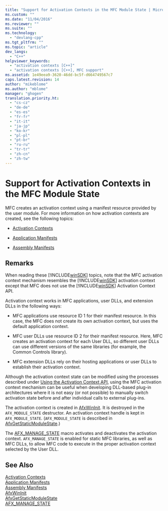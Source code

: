 ```yaml
---
title: "Support for Activation Contexts in the MFC Module State | Microsoft Docs"
ms.custom: ""
ms.date: "11/04/2016"
ms.reviewer: ""
ms.suite: ""
ms.technology: 
  - "devlang-cpp"
ms.tgt_pltfrm: ""
ms.topic: "article"
dev_langs: 
  - "C++"
helpviewer_keywords: 
  - "activation contexts [C++]"
  - "activation contexts [C++], MFC support"
ms.assetid: 1e49eea9-3620-46dd-bc5f-d664749567c7
caps.latest.revision: 14
author: "mikeblome"
ms.author: "mblome"
manager: "ghogen"
translation.priority.ht: 
  - "cs-cz"
  - "de-de"
  - "es-es"
  - "fr-fr"
  - "it-it"
  - "ja-jp"
  - "ko-kr"
  - "pl-pl"
  - "pt-br"
  - "ru-ru"
  - "tr-tr"
  - "zh-cn"
  - "zh-tw"
---
```

# Support for Activation Contexts in the MFC Module State
MFC creates an activation context using a manifest resource provided by the user module. For more information on how activation contexts are created, see the following topics:  
  
-   [Activation Contexts](http://msdn.microsoft.com/library/aa374153)  
  
-   [Application Manifests](http://msdn.microsoft.com/library/aa374191)  
  
-   [Assembly Manifests](http://msdn.microsoft.com/library/aa374219)  
  
## Remarks  
 When reading these [!INCLUDE[winSDK](../atl/includes/winsdk_md.md)] topics, note that the MFC activation context mechanism resembles the [!INCLUDE[winSDK](../atl/includes/winsdk_md.md)] activation context except that MFC does not use the [!INCLUDE[winSDK](../atl/includes/winsdk_md.md)] Activation Context API.  
  
 Activation context works in MFC applications, user DLLs, and extension DLLs in the following ways:  
  
-   MFC applications use resource ID 1 for their manifest resource. In this case, the MFC does not create its own activation context, but uses the default application context.  
  
-   MFC user DLLs use resource ID 2 for their manifest resource. Here, MFC creates an activation context for each User DLL, so different user DLLs can use different versions of the same libraries (for example, the Common Controls library).  
  
-   MFC extension DLLs rely on their hosting applications or user DLLs to establish their activation context.  
  
 Although the activation context state can be modified using the processes described under [Using the Activation Context API](http://msdn.microsoft.com/library/aa376620), using the MFC activation context mechanism can be useful when developing DLL-based plug-in architectures where it is not easy (or not possible) to manually switch activation state before and after individual calls to external plug-ins.  
  
 The activation context is created in [AfxWinInit](../mfc/reference/application-information-and-management.md#afxwininit). It is destroyed in the `AFX_MODULE_STATE` destructor. An activation context handle is kept in `AFX_MODULE_STATE`. (`AFX_MODULE_STATE` is described in [AfxGetStaticModuleState](http://msdn.microsoft.com/library/8b6c7c95-9d57-4337-9378-9b65e60d5c3b).)  
  
 The [AFX_MANAGE_STATE](http://msdn.microsoft.com/library/620cb840-4227-4a75-b36d-f7d507f44606) macro activates and deactivates the activation context. `AFX_MANAGE_STATE` is enabled for static MFC libraries, as well as MFC DLLs, to allow MFC code to execute in the proper activation context selected by the User DLL.  
  
## See Also  
 [Activation Contexts](http://msdn.microsoft.com/library/aa374153)   
 [Application Manifests](http://msdn.microsoft.com/library/aa374191)   
 [Assembly Manifests](http://msdn.microsoft.com/library/aa374219)   
 [AfxWinInit](../mfc/reference/application-information-and-management.md#afxwininit)   
 [AfxGetStaticModuleState](http://msdn.microsoft.com/library/8b6c7c95-9d57-4337-9378-9b65e60d5c3b)   
 [AFX_MANAGE_STATE](http://msdn.microsoft.com/library/620cb840-4227-4a75-b36d-f7d507f44606)

